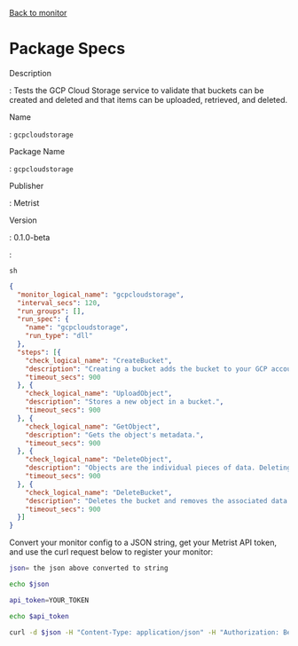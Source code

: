 [Back to monitor](gcpcloudstorage.md)

# Package Specs

Description

: Tests the GCP Cloud Storage service to validate that buckets can be created and deleted and that items can be uploaded, retrieved, and deleted.

Name

: `gcpcloudstorage`

Package Name

: `gcpcloudstorage`

Publisher

: Metrist

Version

: 0.1.0-beta

: &nbsp;


<!--@include: /parts/_3.md-->


```sh```

<!--@include: /parts/tips_env-vars.md -->


<!--@include: /parts/_4.md-->


```json
{
  "monitor_logical_name": "gcpcloudstorage",
  "interval_secs": 120,
  "run_groups": [],
  "run_spec": {
    "name": "gcpcloudstorage",
    "run_type": "dll"
  },
  "steps": [{
    "check_logical_name": "CreateBucket",
    "description": "Creating a bucket adds the bucket to your GCP account.",
    "timeout_secs": 900
  }, {
    "check_logical_name": "UploadObject",
    "description": "Stores a new object in a bucket.",
    "timeout_secs": 900
  }, {
    "check_logical_name": "GetObject",
    "description": "Gets the object's metadata.",
    "timeout_secs": 900
  }, {
    "check_logical_name": "DeleteObject",
    "description": "Objects are the individual pieces of data. Deleting an object removes it from the bucket.",
    "timeout_secs": 900
  }, {
    "check_logical_name": "DeleteBucket",
    "description": "Deletes the bucket and removes the associated data from the GCP account.",
    "timeout_secs": 900
  }]
}
```




Convert your monitor config to a JSON string, get your Metrist API token, and use the curl request below to register your monitor:

```sh
json= the json above converted to string

echo $json

api_token=YOUR_TOKEN

echo $api_token

curl -d $json -H "Content-Type: application/json" -H "Authorization: Bearer $api_token" 'https://app.metrist.io/api/v0/monitor-config'

```

<!--@include: /parts/tips_api.md-->


<!--@include: /parts/_5.md-->


<!--@include: /parts/result.md-->